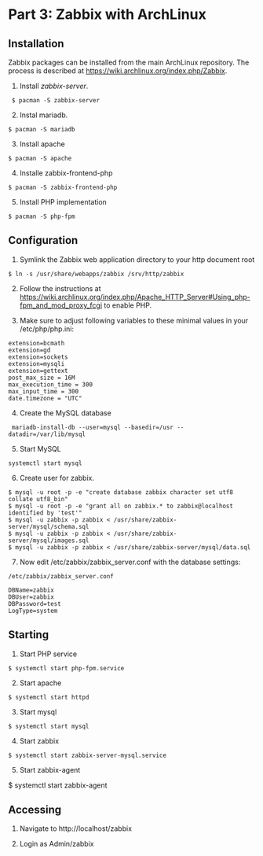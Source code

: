 # Part 3: Zabbix with ArchLinux

## Installation

Zabbix packages can be installed from the main ArchLinux repository. The process is described at https://wiki.archlinux.org/index.php/Zabbix.

1. Install *zabbix-server*.

```
 $ pacman -S zabbix-server
 ```

 2. Instal mariadb.

 ```
 $ pacman -S mariadb
 ```

3. Install apache

```
$ pacman -S apache
```

4. Installe zabbix-frontend-php

```
$ pacman -S zabbix-frontend-php
```

5. Install PHP implementation

```
$ pacman -S php-fpm
```

## Configuration

1. Symlink the Zabbix web application directory to your http document root

```
$ ln -s /usr/share/webapps/zabbix /srv/http/zabbix
```

2. Follow the instructions at https://wiki.archlinux.org/index.php/Apache_HTTP_Server#Using_php-fpm_and_mod_proxy_fcgi to enable PHP.

3. Make sure to adjust following variables to these minimal values in your /etc/php/php.ini: 

```
extension=bcmath
extension=gd
extension=sockets
extension=mysqli
extension=gettext
post_max_size = 16M
max_execution_time = 300
max_input_time = 300
date.timezone = "UTC"
```

4. Create the MySQL database

```
 mariadb-install-db --user=mysql --basedir=/usr --datadir=/var/lib/mysql
 ```

5. Start MySQL

```
systemctl start mysql
```

6. Create user for zabbix.

```
$ mysql -u root -p -e "create database zabbix character set utf8 collate utf8_bin"
$ mysql -u root -p -e "grant all on zabbix.* to zabbix@localhost identified by 'test'"
$ mysql -u zabbix -p zabbix < /usr/share/zabbix-server/mysql/schema.sql
$ mysql -u zabbix -p zabbix < /usr/share/zabbix-server/mysql/images.sql
$ mysql -u zabbix -p zabbix < /usr/share/zabbix-server/mysql/data.sql
```

7. Now edit /etc/zabbix/zabbix_server.conf with the database settings:

```
/etc/zabbix/zabbix_server.conf

DBName=zabbix
DBUser=zabbix
DBPassword=test
LogType=system
```

## Starting

1. Start PHP service

```
$ systemctl start php-fpm.service
```

2. Start apache

```
$ systemctl start httpd
```

3. Start mysql

```
$ systemctl start mysql
```

4. Start zabbix

```
$ systemctl start zabbix-server-mysql.service
 ```

5. Start zabbix-agent

$ systemctl start zabbix-agent

 ## Accessing

 1. Navigate to http://localhost/zabbix

 2. Login as Admin/zabbix
